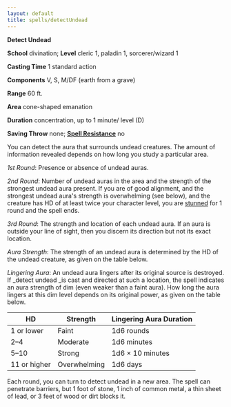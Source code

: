 ```yaml
---
layout: default
title: spells/detectUndead
---
```

 **Detect Undead**

**School** divination; **Level** cleric 1, paladin 1, sorcerer/wizard 1

**Casting Time** 1 standard action

**Components** V, S, M/DF (earth from a grave)

**Range** 60 ft.

**Area** cone-shaped emanation

**Duration** concentration, up to 1 minute/ level (D)

**Saving Throw** none; **[Spell Resistance](../glossary#_spell-resistance)** no

You can detect the aura that surrounds undead creatures. The amount of information revealed depends on how long you study a particular area.

_1st Round_: Presence or absence of undead auras.

_2nd Round_: Number of undead auras in the area and the strength of the strongest undead aura present. If you are of good alignment, and the strongest undead aura's strength is overwhelming (see below), and the creature has HD of at least twice your character level, you are [stunned](../glossary#_stunned) for 1 round and the spell ends.

_3rd Round_: The strength and location of each undead aura. If an aura is outside your line of sight, then you discern its direction but not its exact location.

_Aura Strength_: The strength of an undead aura is determined by the HD of the undead creature, as given on the table below.

_Lingering Aura_: An undead aura lingers after its original source is destroyed. If _detect undead _is cast and directed at such a location, the spell indicates an aura strength of dim (even weaker than a faint aura). How long the aura lingers at this dim level depends on its original power, as given on the table below.

| HD | Strength | Lingering Aura Duration |
| --- | --- | --- |
| 1 or lower | Faint | 1d6 rounds |
| 2–4 | Moderate | 1d6 minutes |
| 5–10 | Strong | 1d6 × 10 minutes |
| 11 or higher | Overwhelming | 1d6 days |

Each round, you can turn to detect undead in a new area. The spell can penetrate barriers, but 1 foot of stone, 1 inch of common metal, a thin sheet of lead, or 3 feet of wood or dirt blocks it.

